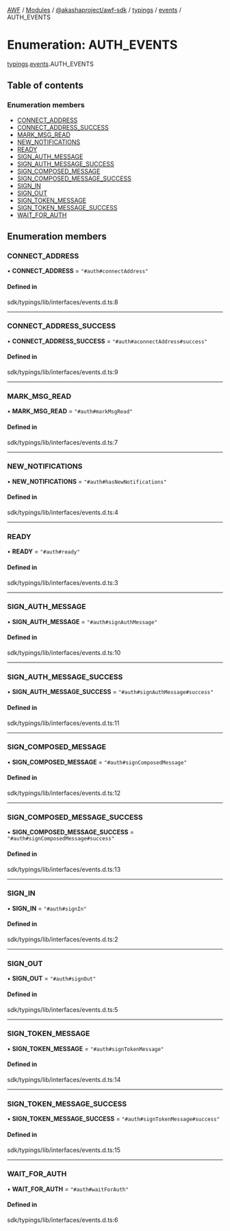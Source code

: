 [AWF](../README.md) / [Modules](../modules.md) / [@akashaproject/awf-sdk](../modules/akashaproject_awf_sdk.md) / [typings](../modules/akashaproject_awf_sdk.typings.md) / [events](../modules/akashaproject_awf_sdk.typings.events.md) / AUTH\_EVENTS

# Enumeration: AUTH\_EVENTS

[typings](../modules/akashaproject_awf_sdk.typings.md).[events](../modules/akashaproject_awf_sdk.typings.events.md).AUTH_EVENTS

## Table of contents

### Enumeration members

- [CONNECT\_ADDRESS](akashaproject_awf_sdk.typings.events.AUTH_EVENTS.md#connect_address)
- [CONNECT\_ADDRESS\_SUCCESS](akashaproject_awf_sdk.typings.events.AUTH_EVENTS.md#connect_address_success)
- [MARK\_MSG\_READ](akashaproject_awf_sdk.typings.events.AUTH_EVENTS.md#mark_msg_read)
- [NEW\_NOTIFICATIONS](akashaproject_awf_sdk.typings.events.AUTH_EVENTS.md#new_notifications)
- [READY](akashaproject_awf_sdk.typings.events.AUTH_EVENTS.md#ready)
- [SIGN\_AUTH\_MESSAGE](akashaproject_awf_sdk.typings.events.AUTH_EVENTS.md#sign_auth_message)
- [SIGN\_AUTH\_MESSAGE\_SUCCESS](akashaproject_awf_sdk.typings.events.AUTH_EVENTS.md#sign_auth_message_success)
- [SIGN\_COMPOSED\_MESSAGE](akashaproject_awf_sdk.typings.events.AUTH_EVENTS.md#sign_composed_message)
- [SIGN\_COMPOSED\_MESSAGE\_SUCCESS](akashaproject_awf_sdk.typings.events.AUTH_EVENTS.md#sign_composed_message_success)
- [SIGN\_IN](akashaproject_awf_sdk.typings.events.AUTH_EVENTS.md#sign_in)
- [SIGN\_OUT](akashaproject_awf_sdk.typings.events.AUTH_EVENTS.md#sign_out)
- [SIGN\_TOKEN\_MESSAGE](akashaproject_awf_sdk.typings.events.AUTH_EVENTS.md#sign_token_message)
- [SIGN\_TOKEN\_MESSAGE\_SUCCESS](akashaproject_awf_sdk.typings.events.AUTH_EVENTS.md#sign_token_message_success)
- [WAIT\_FOR\_AUTH](akashaproject_awf_sdk.typings.events.AUTH_EVENTS.md#wait_for_auth)

## Enumeration members

### CONNECT\_ADDRESS

• **CONNECT\_ADDRESS** = `"#auth#connectAddress"`

#### Defined in

sdk/typings/lib/interfaces/events.d.ts:8

___

### CONNECT\_ADDRESS\_SUCCESS

• **CONNECT\_ADDRESS\_SUCCESS** = `"#auth#aconnectAddress#success"`

#### Defined in

sdk/typings/lib/interfaces/events.d.ts:9

___

### MARK\_MSG\_READ

• **MARK\_MSG\_READ** = `"#auth#markMsgRead"`

#### Defined in

sdk/typings/lib/interfaces/events.d.ts:7

___

### NEW\_NOTIFICATIONS

• **NEW\_NOTIFICATIONS** = `"#auth#hasNewNotifications"`

#### Defined in

sdk/typings/lib/interfaces/events.d.ts:4

___

### READY

• **READY** = `"#auth#ready"`

#### Defined in

sdk/typings/lib/interfaces/events.d.ts:3

___

### SIGN\_AUTH\_MESSAGE

• **SIGN\_AUTH\_MESSAGE** = `"#auth#signAuthMessage"`

#### Defined in

sdk/typings/lib/interfaces/events.d.ts:10

___

### SIGN\_AUTH\_MESSAGE\_SUCCESS

• **SIGN\_AUTH\_MESSAGE\_SUCCESS** = `"#auth#signAuthMessage#success"`

#### Defined in

sdk/typings/lib/interfaces/events.d.ts:11

___

### SIGN\_COMPOSED\_MESSAGE

• **SIGN\_COMPOSED\_MESSAGE** = `"#auth#signComposedMessage"`

#### Defined in

sdk/typings/lib/interfaces/events.d.ts:12

___

### SIGN\_COMPOSED\_MESSAGE\_SUCCESS

• **SIGN\_COMPOSED\_MESSAGE\_SUCCESS** = `"#auth#signComposedMessage#success"`

#### Defined in

sdk/typings/lib/interfaces/events.d.ts:13

___

### SIGN\_IN

• **SIGN\_IN** = `"#auth#signIn"`

#### Defined in

sdk/typings/lib/interfaces/events.d.ts:2

___

### SIGN\_OUT

• **SIGN\_OUT** = `"#auth#signOut"`

#### Defined in

sdk/typings/lib/interfaces/events.d.ts:5

___

### SIGN\_TOKEN\_MESSAGE

• **SIGN\_TOKEN\_MESSAGE** = `"#auth#signTokenMessage"`

#### Defined in

sdk/typings/lib/interfaces/events.d.ts:14

___

### SIGN\_TOKEN\_MESSAGE\_SUCCESS

• **SIGN\_TOKEN\_MESSAGE\_SUCCESS** = `"#auth#signTokenMessage#success"`

#### Defined in

sdk/typings/lib/interfaces/events.d.ts:15

___

### WAIT\_FOR\_AUTH

• **WAIT\_FOR\_AUTH** = `"#auth#waitForAuth"`

#### Defined in

sdk/typings/lib/interfaces/events.d.ts:6

